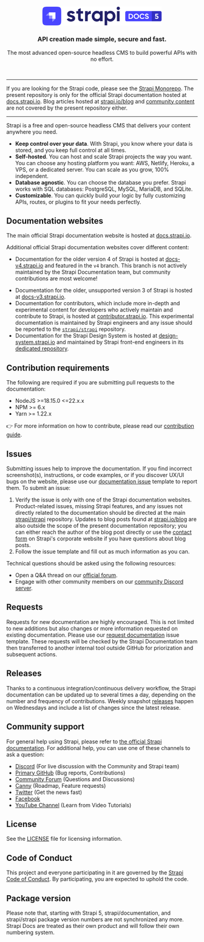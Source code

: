 <p align="center">
  <a href="https://strapi.io">
    <img src="./docusaurus/static/img/logo.png" width="314px" alt="Strapi logo" />
  </a>
</p>
<h3 align="center">API creation made simple, secure and fast.</h3>
<p align="center">The most advanced open-source headless CMS to build powerful APIs with no effort.</p>
<br />

---

If you are looking for the Strapi code, please see the [Strapi Monorepo](https://github.com/strapi/strapi). The present repository is only for the official Strapi documentation hosted at [docs.strapi.io](https://docs.strapi.io). Blog articles hosted at [strapi.io/blog](https://strapi.io/blog) and [community content](https://github.com/strapi/community-content) are not covered by the present repository either.

---

Strapi is a free and open-source headless CMS that delivers your content anywhere you need.

- **Keep control over your data**. With Strapi, you know where your data is stored, and you keep full control at all times.
- **Self-hosted**. You can host and scale Strapi projects the way you want. You can choose any hosting platform you want: AWS, Netlify, Heroku, a VPS, or a dedicated server. You can scale as you grow, 100% independent.
- **Database agnostic**. You can choose the database you prefer. Strapi works with SQL databases: PostgreSQL, MySQL, MariaDB, and SQLite.
- **Customizable**. You can quickly build your logic by fully customizing APIs, routes, or plugins to fit your needs perfectly.

## Documentation websites

The main official Strapi documentation website is hosted at [docs.strapi.io](https://docs.strapi.io).

Additional official Strapi documentation websites cover different content:

- Documentation for the older version 4 of Strapi is hosted at [docs-v4.strapi.io](https://docs-v4.strapi.io) and featured in the `v4` branch. This branch is not actively maintained by the Strapi Documentation team, but community contributions are most welcome!
<!-- - Upcoming, experimental documentation is hosted at [docs-next.strapi.io](https://docs-next.strapi.io). Starting autumn/winter 2024, this website will include an all-new documentation — more info soon! -->
- Documentation for the older, unsupported version 3 of Strapi is hosted at [docs-v3.strapi.io](https://docs-v3.strapi.io).
- Documentation for contributors, which include more in-depth and experimental content for developers who actively maintain and contribute to Strapi, is hosted at [contributor.strapi.io](https://contributor.strapi.io). This experimental documentation is maintained by Strapi engineers and any issue should be reported to the [`strapi/strapi`](https://github.com/strapi/strapi/issues/new/choose) repository.
- Documentation for the Strapi Design System is hosted at [design-system.strapi.io](https://design-system.strapi.io/) and maintained by Strapi front-end engineers in its [dedicated repository](https://github.com/strapi/design-system/).


## Contribution requirements

The following are required if you are submitting pull requests to the documentation:

- NodeJS >=18.15.0 <=22.x.x
- NPM >= 6.x
- Yarn >= 1.22.x

👉 For more information on how to contribute, please read our [contribution guide](./CONTRIBUTING.md).

## Issues

Submitting issues help to improve the documentation. If you find incorrect screenshot(s), instructions, or code examples, or if you discover UX/UI bugs on the website, please use our [documentation issue](https://github.com/strapi/documentation/issues/new?template=BUG_REPORT.yml) template to report them. To submit an issue:

1. Verify the issue is only with one of the Strapi documentation websites. Product-related issues, missing Strapi features, and any issues not directly related to the documentation should be directed at the main [strapi/strapi](https://github.com/strapi/strapi) repository. Updates to blog posts found at [strapi.io/blog](https://strapi.io/blog) are also outside the scope of the present documentation repository; you can either reach the author of the blog post directly or use the [contact form](https://strapi.io/contact) on Strapi's corporate website if you have questions about blog posts.
2. Follow the issue template and fill out as much information as you can.
  
Technical questions should be asked using the following resources:

- Open a Q&A thread on our [official forum](https://forum.strapi.io).
- Engage with other community members on our [community Discord server](https://discord.strapi.io).

## Requests

Requests for new documentation are highly encouraged. This is not limited to new additions but also changes or more information requested on existing documentation. Please use our [request documentation](https://github.com/strapi/documentation/issues/new?template=DOC_REQUEST.md&title%5B%5D=REQUEST) issue template. These requests will be checked by the Strapi Documentation team then transferred to another internal tool outside GitHub for priorization and subsequent actions.

## Releases

Thanks to a continuous integration/continuous delivery workflow, the Strapi documentation can be updated up to several times a day, depending on the number and frequency of contributions. Weekly snapshot [releases](https://github.com/strapi/documentation/releases) happen on Wednesdays and include a list of changes since the latest release.

## Community support

For general help using Strapi, please refer to [the official Strapi documentation](https://strapi.io/documentation/). For additional help, you can use one of these channels to ask a question:

- [Discord](http://discord.strapi.io) (For live discussion with the Community and Strapi team)
- [Primary GitHub](https://github.com/strapi/strapi) (Bug reports, Contributions)
- [Community Forum](https://forum.strapi.io) (Questions and Discussions)
- [Canny](https://strapi.canny.io/) (Roadmap, Feature requests)
- [Twitter](https://twitter.com/strapijs) (Get the news fast)
- [Facebook](https://www.facebook.com/Strapi-616063331867161)
- [YouTube Channel](https://www.youtube.com/strapi) (Learn from Video Tutorials)

## License

See the [LICENSE](./LICENSE) file for licensing information.

## Code of Conduct

This project and everyone participating in it are governed by the [Strapi Code of Conduct](CODE_OF_CONDUCT.md). By participating, you are expected to uphold the code.

## Package version

Please note that, starting with Strapi 5, strapi/documentation, and strapi/strapi package version numbers are not synchronized any more. Strapi Docs are treated as their own product and will follow their own numbering system.
